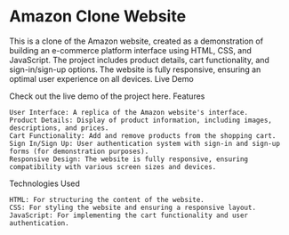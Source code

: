 # Amazon Clone Website

This is a clone of the Amazon website, created as a demonstration of building an e-commerce platform interface using HTML, CSS, and JavaScript. The project includes product details, cart functionality, and sign-in/sign-up options. The website is fully responsive, ensuring an optimal user experience on all devices.
Live Demo

Check out the live demo of the project here.
Features

    User Interface: A replica of the Amazon website's interface.
    Product Details: Display of product information, including images, descriptions, and prices.
    Cart Functionality: Add and remove products from the shopping cart.
    Sign In/Sign Up: User authentication system with sign-in and sign-up forms (for demonstration purposes).
    Responsive Design: The website is fully responsive, ensuring compatibility with various screen sizes and devices.

Technologies Used

    HTML: For structuring the content of the website.
    CSS: For styling the website and ensuring a responsive layout.
    JavaScript: For implementing the cart functionality and user authentication.
